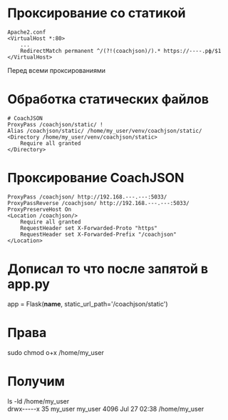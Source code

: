 # Проксирование со статикой
    Apache2.conf
    <VirtualHost *:80>
        ...
        RedirectMatch permanent ^/(?!(coachjson)/).* https://----.рф/$1
    </VirtualHost>

Перед всеми проксированиями
# Обработка статических файлов
    # CoachJSON
    ProxyPass /coachjson/static/ !
    Alias /coachjson/static/ /home/my_user/venv/coachjson/static/
    <Directory /home/my_user/venv/coachjson/static>
        Require all granted
    </Directory>


# Проксирование CoachJSON
    ProxyPass /coachjson/ http://192.168.---.---:5033/
    ProxyPassReverse /coachjson/ http://192.168.---.---:5033/
    ProxyPreserveHost On
    <Location /coachjson/>
        Require all granted
        RequestHeader set X-Forwarded-Proto "https"
        RequestHeader set X-Forwarded-Prefix "/coachjson"
    </Location>

# Дописал то что после запятой в app.py  
app = Flask(__name__, static_url_path='/coachjson/static')   

# Права   
sudo chmod o+x /home/my_user  
# Получим   
ls -ld /home/my_user  
drwx-----x 35 my_user my_user 4096 Jul 27 02:38 /home/my_user  
